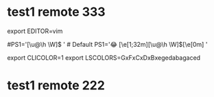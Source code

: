 # test1 remote 333
export EDITOR=vim

#PS1='[\u@\h \W]\$ '  # Default
PS1='😂 \[\e[1;32m\][\u@\h \W]\$\[\e[0m\] '

export CLICOLOR=1
export LSCOLORS=GxFxCxDxBxegedabagaced


# test1 remote 222
